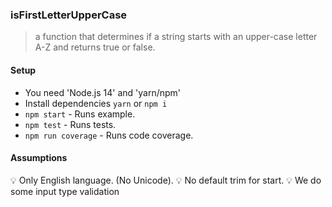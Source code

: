 ### isFirstLetterUpperCase

> a function that determines if a string starts with an upper-case
> letter A-Z and returns true or false.

#### Setup
- You need 'Node.js 14' and 'yarn/npm'
- Install dependencies `yarn` or `npm i`
- `npm start` - Runs example.
- `npm test` - Runs tests.
- `npm run coverage` - Runs code coverage.

#### Assumptions
💡  Only English language.  (No Unicode).
💡  No default trim for start.
💡  We do some input type validation
